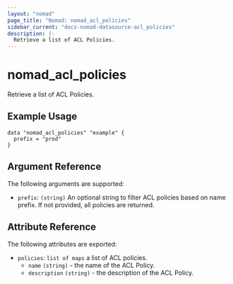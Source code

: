 ```yaml
---
layout: "nomad"
page_title: "Nomad: nomad_acl_policies"
sidebar_current: "docs-nomad-datasource-acl_policies"
description: |-
  Retrieve a list of ACL Policies.
---
```


# nomad_acl_policies

Retrieve a list of ACL Policies.

## Example Usage

```hcl
data "nomad_acl_policies" "example" {
  prefix = "prod"
}
```

## Argument Reference

The following arguments are supported:

* `prefix`: `(string)` An optional string to filter ACL policies based on name prefix. If not provided, all policies are returned. 

## Attribute Reference

The following attributes are exported:

* `policies`: `list of maps` a list of ACL policies.
  * `name` `(string)` - the name of the ACL Policy.
  * `description` `(string)` - the description of the ACL Policy.


